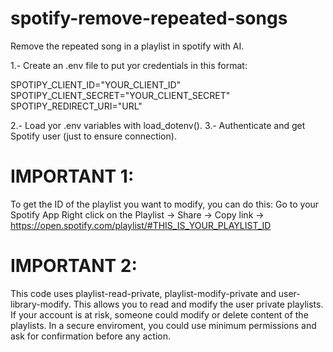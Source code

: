 # spotify-remove-repeated-songs
Remove the repeated song in a playlist in spotify with AI.

1.- Create an .env file to put yor credentials in this format:

SPOTIPY_CLIENT_ID="YOUR_CLIENT_ID" 
SPOTIPY_CLIENT_SECRET="YOUR_CLIENT_SECRET" 
SPOTIPY_REDIRECT_URI="URL"

2.- Load yor .env variables with load_dotenv(). 
3.- Authenticate and get Spotify user (just to ensure connection).

# IMPORTANT 1: 
To get the ID of the playlist you want to modify, you can do this:
Go to your Spotify App
Right click on the Playlist -> Share -> Copy link -> https://open.spotify.com/playlist/#THIS_IS_YOUR_PLAYLIST_ID

# IMPORTANT 2: 
This code uses playlist-read-private, playlist-modify-private and user-library-modify. This allows you to read and modify the user private playlists.
If your account is at risk, someone could modify or delete content of the playlists.
In a secure enviroment, you could use minimum permissions and ask for confirmation before any action.
